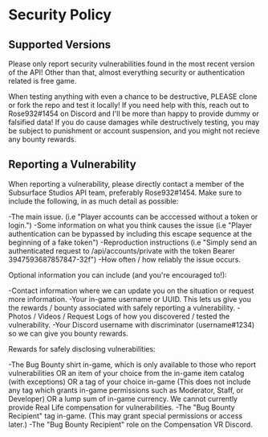 # Security Policy

## Supported Versions

Please only report security vulnerabilities found in the most recent version of the API!
Other than that, almost everything security or authentication related is free game.

When testing anything with even a chance to be destructive, PLEASE clone or fork the repo and test it locally! If you need help with this, 
reach out to Rose932#1454 on Discord and I'll be more than happy to provide dummy or falsified data!
If you do cause damages while destructively testing, you may be subject to punishment or account suspension, and you might not recieve any bounty rewards.

## Reporting a Vulnerability

When reporting a vulnerability, please directly contact a member of the Subsurface Studios API team, preferably Rose932#1454.
Make sure to include the following, in as much detail as possible:

-The main issue. (i.e "Player accounts can be acccessed without a token or login.")
-Some information on what you think causes the issue (i.e "Player authentication can be bypassed by including this escape sequence at the beginning of a fake token")
-Reproduction instructions (i.e "Simply send an authenticated request to /api/accounts/private with the token Bearer 3947593687857847-32f")
-How often / how reliably the issue occurs.

Optional information you can include (and you're encouraged to!):

-Contact information where we can update you on the situation or request more information.
-Your in-game username or UUID. This lets us give you the rewards / bounty associated with safely reporting a vulnerability.
-Photos / Videos / Request Logs of how you discovered / tested the vulnerability.
-Your Discord username with discriminator (username#1234) so we can give you bounty rewards.

Rewards for safely disclosing vulnerabilities:

-The Bug Bounty shirt in-game, which is only available to those who report vulnerabilities OR
 an item of your choice from the in-game item catalog (with exceptions) OR
 a tag of your choice in-game (This does not include any tag which grants in-game permissions such as Moderator, Staff, or Developer) OR
 a lump sum of in-game currency. We cannot currently provide Real Life compensation for vulnerabilities.
-The "Bug Bounty Recipient" tag in-game. (This may grant special permissions or access later.)
-The "Bug Bounty Recipient" role on the Compensation VR Discord.
